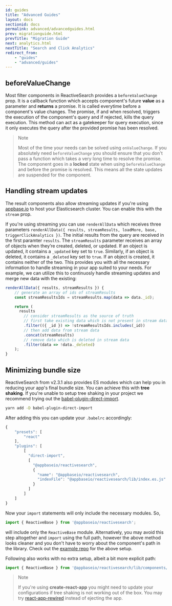 ```yaml
---
id: guides
title: "Advanced Guides"
layout: docs
sectionid: docs
permalink: advanced/advancedguides.html
prev: migrationguide.html
prevTitle: "Migration Guide"
next: analytics.html
nextTitle: "Search and Click Analytics"
redirect_from:
    - "guides"
    - "advanced/guides"
---
```


## beforeValueChange

Most filter components in ReactiveSearch provides a `beforeValueChange` prop. It is a callback function which accepts component's future **value** as a parameter and **returns** a promise. It is called everytime before a component's value changes. The promise, if and when resolved, triggers the execution of the component's query and if rejected, kills the query execution. This method can act as a gatekeeper for query execution, since it only executes the query after the provided promise has been resolved.

> Note
>
> Most of the time your needs can be solved using `onValueChange`. If you absolutely need `beforeValueChange` you should ensure that you don't pass a function which takes a very long time to resolve the promise. The component goes in a **locked** state when using `beforeValueChange` and before the promise is resolved. This means all the state updates are suspended for the component.

## Handling stream updates

The result components also allow streaming updates if you're using [appbase.io](https://appbase.io/) to host your Elasticsearch cluster. You can enable this with the `stream` prop.

If you're using streaming you can use `renderAllData` which receives three parameters `renderAllData({ results, streamResults, loadMore, base, triggerClickAnalytics })`. The initial results from the query are received in the first paramter `results`. The `streamResults` parameter receives an array of objects when they’re created, deleted, or updated. If an object is updated, it contains a `_updated` key set to `true`. Similarly, if an object is deleted, it contains a `_deleted` key set to `true`. If an object is created, it contains neither of the two. This provides you with all the necessary information to handle streaming in your app suited to your needs. For example, we can utilize this to continuosly handle streaming updates and merge new data with the existing:

```js
renderAllData({ results, streamResults }) {
    // generate an array of ids of streamResults
    const streamResultsIds = streamResults.map(data => data._id);

    return (
      results
        // consider streamResults as the source of truth
        // first take existing data which is not present in stream data
        .filter(({ _id }) => !streamResultsIds.includes(_id))
        // then add data from stream data
        .concat(streamResults)
        // remove data which is deleted in stream data
        .filter(data => !data._deleted)
    );
}
```

## Minimizing bundle size

ReactiveSearch from v2.3.1 also provides ES modules which can help you in reducing your app's final bundle size. You can achieve this with **tree shaking**. If you're unable to setup tree shaking in your project we recommend trying out the <a href="https://github.com/umidbekkarimov/babel-plugin-direct-import" target="_blank">babel-plugin-direct-import</a>.

```bash
yarn add -D babel-plugin-direct-import
```

After adding this you can update your `.babelrc` accordingly:

```js
{
    "presets": [
        "react"
    ],
    "plugins": [
        [
          "direct-import",
          [
            "@appbaseio/reactivesearch",
            {
              "name": "@appbaseio/reactivesearch",
              "indexFile": "@appbaseio/reactivesearch/lib/index.es.js"
            }
          ]
        ]
    ]
}
```

Now your `import` statements will only include the necessary modules. So,

```js
import { ReactiveBase } from '@appbaseio/reactivesearch';
```

will include only the `ReactiveBase` module. Alternatively, you may avoid this step altogether and `import` using the full path, however the above method looks cleaner and you don't have to worry about the component's path in the library. Check out the [example repo](https://github.com/appbaseio-apps/webpack-tree-shaking) for the above setup.

Following also works with no extra setup, albeit a bit more explicit path:

```js
import { ReactiveBase } from '@appbaseio/reactivesearch/lib/components/basic/ReactiveBase';
```

> Note
>
> If you're using **create-react-app** you might need to update your configurations if tree shaking is not working out of the box. You may try <a href="https://github.com/timarney/react-app-rewired" target="_blank">react-app-rewired</a> instead of ejecting the app.
